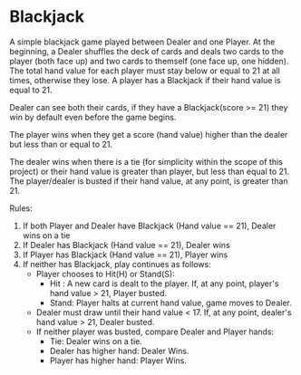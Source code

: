 # Blackjack
A simple blackjack game played between Dealer and one Player. At the beginning, a Dealer shuffles the deck of cards and deals two cards to the player (both face up) and two cards to themself (one face up, one hidden). The total hand value for each player must stay below or equal to 21 at all times, otherwise they lose. A player has a Blackjack if their hand value is equal to 21.

Dealer can see both their cards, if they have a Blackjack(score >= 21) they win by default even before the game begins.

The player wins when they get a score (hand value) higher than the dealer but less than or equal to 21. 

The dealer wins when there is a tie (for simplicity within the scope of this project) or their hand value is greater than player, but less than equal to 21. The player/dealer is busted if their hand value, at any point, is greater than 21. 

Rules:
1.  If both Player and Dealer have Blackjack (Hand value == 21), Dealer wins on a tie
2.  If Dealer has Blackjack (Hand value == 21), Dealer wins
3.  If Player has Blackjack (Hand value == 21), Player wins
4.  If neither has Blackjack, play continues as follows:
    -   Player chooses to Hit(H) or Stand(S):
        -  Hit : A new card is dealt to the player. If, at any point, player's hand value > 21, Player busted.
        -  Stand: Player halts at current hand value, game moves to Dealer.
    -   Dealer must draw until their hand value < 17. If, at any point, dealer's hand value > 21, Dealer busted.
    -   If neither player was busted, compare Dealer and Player hands:
        -  Tie: Dealer wins on a tie.
        -  Dealer has higher hand: Dealer Wins.
        -  Player has higher hand: Player Wins.
